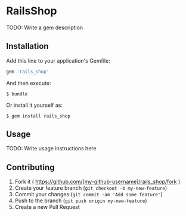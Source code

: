 # RailsShop

TODO: Write a gem description

## Installation

Add this line to your application's Gemfile:

```ruby
gem 'rails_shop'
```

And then execute:

    $ bundle

Or install it yourself as:

    $ gem install rails_shop

## Usage

TODO: Write usage instructions here

## Contributing

1. Fork it ( https://github.com/[my-github-username]/rails_shop/fork )
2. Create your feature branch (`git checkout -b my-new-feature`)
3. Commit your changes (`git commit -am 'Add some feature'`)
4. Push to the branch (`git push origin my-new-feature`)
5. Create a new Pull Request
